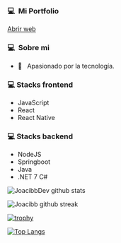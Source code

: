 
### 💻 &nbsp;Mi Portfolio
<a href="https://www.joaquincibanal.com.ar/" target="_blank">Abrir web</a>

### 💻 &nbsp;Sobre mi

- 🤔 &nbsp; Apasionado por la tecnología.

### 💻 Stacks frontend
- JavaScript
- React
- React Native

### 💻 Stacks backend

- NodeJS
- Springboot
- Java
- .NET 7 C# 

![JoacibbDev github stats](https://github-readme-stats.vercel.app/api?username=joacibb&show_icons=true&theme=tokyonight&count_private=true&include_all_commits=true)

![Joacibb github streak](https://github-readme-streak-stats.herokuapp.com/?user=joacibb&theme=radical&include_all_commits=true&count_private=true)

[![trophy](https://github-profile-trophy.vercel.app/?username=joacibb)](https://github.com/ryo-ma/github-profile-trophy)

[![Top Langs](https://github-readme-stats.vercel.app/api/top-langs/?username=joacibb)](https://github.com/joacibb/github-readme-stats)

